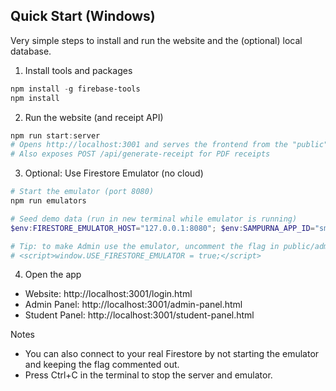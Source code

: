 ## Quick Start (Windows)

Very simple steps to install and run the website and the (optional) local database.

1) Install tools and packages

```powershell
npm install -g firebase-tools
npm install
```

2) Run the website (and receipt API)

```powershell
npm run start:server
# Opens http://localhost:3001 and serves the frontend from the "public" folder
# Also exposes POST /api/generate-receipt for PDF receipts
```

3) Optional: Use Firestore Emulator (no cloud)

```powershell
# Start the emulator (port 8080)
npm run emulators

# Seed demo data (run in new terminal while emulator is running)
$env:FIRESTORE_EMULATOR_HOST="127.0.0.1:8080"; $env:SAMPURNA_APP_ID="smapurna-e9c2b"; npm run seed:firestore

# Tip: to make Admin use the emulator, uncomment the flag in public/admin-panel.html
# <script>window.USE_FIRESTORE_EMULATOR = true;</script>
```

4) Open the app

- Website: http://localhost:3001/login.html
- Admin Panel: http://localhost:3001/admin-panel.html
- Student Panel: http://localhost:3001/student-panel.html

Notes
- You can also connect to your real Firestore by not starting the emulator and keeping the flag commented out.
- Press Ctrl+C in the terminal to stop the server and emulator.
